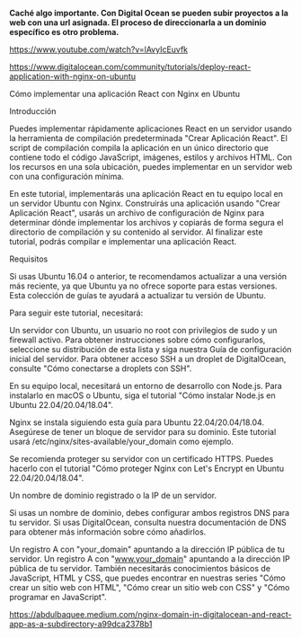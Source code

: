 **Caché algo importante. Con Digital Ocean se pueden subir proyectos a la web con una url asignada. El proceso de direccionarla a un dominio específico es otro problema.**


https://www.youtube.com/watch?v=lAvyIcEuvfk



https://www.digitalocean.com/community/tutorials/deploy-react-application-with-nginx-on-ubuntu

Cómo implementar una aplicación React con Nginx en Ubuntu

Introducción

Puedes implementar rápidamente aplicaciones React en un servidor usando la herramienta de compilación predeterminada "Crear Aplicación React". El script de compilación compila la aplicación en un único directorio que contiene todo el código JavaScript, imágenes, estilos y archivos HTML. Con los recursos en una sola ubicación, puedes implementar en un servidor web con una configuración mínima.

En este tutorial, implementarás una aplicación React en tu equipo local en un servidor Ubuntu con Nginx. Construirás una aplicación usando "Crear Aplicación React", usarás un archivo de configuración de Nginx para determinar dónde implementar los archivos y copiarás de forma segura el directorio de compilación y su contenido al servidor. Al finalizar este tutorial, podrás compilar e implementar una aplicación React.

Requisitos

Si usas Ubuntu 16.04 o anterior, te recomendamos actualizar a una versión más reciente, ya que Ubuntu ya no ofrece soporte para estas versiones. Esta colección de guías te ayudará a actualizar tu versión de Ubuntu.

Para seguir este tutorial, necesitará:

Un servidor con Ubuntu, un usuario no root con privilegios de sudo y un firewall activo. Para obtener instrucciones sobre cómo configurarlos, seleccione su distribución de esta lista y siga nuestra Guía de configuración inicial del servidor. Para obtener acceso SSH a un droplet de DigitalOcean, consulte "Cómo conectarse a droplets con SSH".

En su equipo local, necesitará un entorno de desarrollo con Node.js. Para instalarlo en macOS o Ubuntu, siga el tutorial "Cómo instalar Node.js en Ubuntu 22.04/20.04/18.04".

Nginx se instala siguiendo esta guía para Ubuntu 22.04/20.04/18.04. Asegúrese de tener un bloque de servidor para su dominio. Este tutorial usará /etc/nginx/sites-available/your_domain como ejemplo.

Se recomienda proteger su servidor con un certificado HTTPS. Puedes hacerlo con el tutorial "Cómo proteger Nginx con Let's Encrypt en Ubuntu 22.04/20.04/18.04".

Un nombre de dominio registrado o la IP de un servidor.

Si usas un nombre de dominio, debes configurar ambos registros DNS para tu servidor. Si usas DigitalOcean, consulta nuestra documentación de DNS para obtener más información sobre cómo añadirlos.

Un registro A con "your_domain" apuntando a la dirección IP pública de tu servidor.
Un registro A con "www.your_domain" apuntando a la dirección IP pública de tu servidor.
También necesitarás conocimientos básicos de JavaScript, HTML y CSS, que puedes encontrar en nuestras series "Cómo crear un sitio web con HTML", "Cómo crear un sitio web con CSS" y "Cómo programar en JavaScript".










https://abdulbaquee.medium.com/nginx-domain-in-digitalocean-and-react-app-as-a-subdirectory-a99dca2378b1



